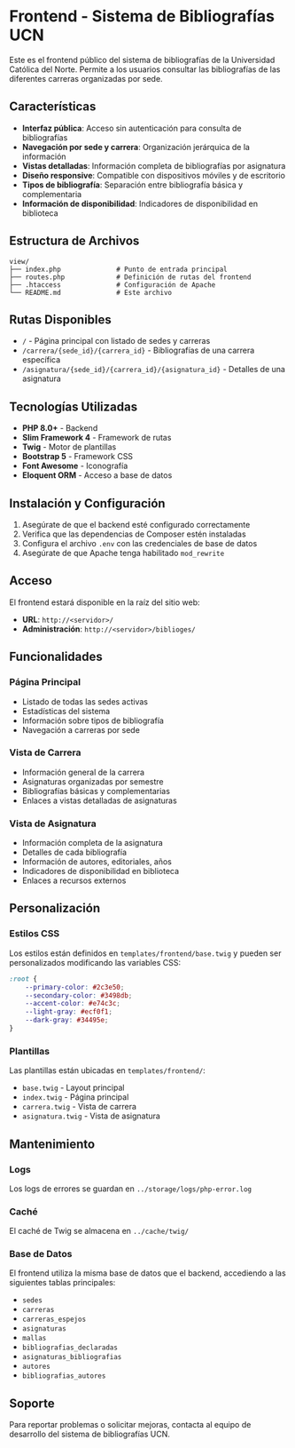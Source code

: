# Frontend - Sistema de Bibliografías UCN

Este es el frontend público del sistema de bibliografías de la Universidad Católica del Norte. Permite a los usuarios consultar las bibliografías de las diferentes carreras organizadas por sede.

## Características

- **Interfaz pública**: Acceso sin autenticación para consulta de bibliografías
- **Navegación por sede y carrera**: Organización jerárquica de la información
- **Vistas detalladas**: Información completa de bibliografías por asignatura
- **Diseño responsive**: Compatible con dispositivos móviles y de escritorio
- **Tipos de bibliografía**: Separación entre bibliografía básica y complementaria
- **Información de disponibilidad**: Indicadores de disponibilidad en biblioteca

## Estructura de Archivos

```
view/
├── index.php              # Punto de entrada principal
├── routes.php             # Definición de rutas del frontend
├── .htaccess              # Configuración de Apache
└── README.md              # Este archivo
```

## Rutas Disponibles

- `/` - Página principal con listado de sedes y carreras
- `/carrera/{sede_id}/{carrera_id}` - Bibliografías de una carrera específica
- `/asignatura/{sede_id}/{carrera_id}/{asignatura_id}` - Detalles de una asignatura

## Tecnologías Utilizadas

- **PHP 8.0+** - Backend
- **Slim Framework 4** - Framework de rutas
- **Twig** - Motor de plantillas
- **Bootstrap 5** - Framework CSS
- **Font Awesome** - Iconografía
- **Eloquent ORM** - Acceso a base de datos

## Instalación y Configuración

1. Asegúrate de que el backend esté configurado correctamente
2. Verifica que las dependencias de Composer estén instaladas
3. Configura el archivo `.env` con las credenciales de base de datos
4. Asegúrate de que Apache tenga habilitado `mod_rewrite`

## Acceso

El frontend estará disponible en la raíz del sitio web:
- **URL**: `http://<servidor>/`
- **Administración**: `http://<servidor>/biblioges/`

## Funcionalidades

### Página Principal
- Listado de todas las sedes activas
- Estadísticas del sistema
- Información sobre tipos de bibliografía
- Navegación a carreras por sede

### Vista de Carrera
- Información general de la carrera
- Asignaturas organizadas por semestre
- Bibliografías básicas y complementarias
- Enlaces a vistas detalladas de asignaturas

### Vista de Asignatura
- Información completa de la asignatura
- Detalles de cada bibliografía
- Información de autores, editoriales, años
- Indicadores de disponibilidad en biblioteca
- Enlaces a recursos externos

## Personalización

### Estilos CSS
Los estilos están definidos en `templates/frontend/base.twig` y pueden ser personalizados modificando las variables CSS:

```css
:root {
    --primary-color: #2c3e50;
    --secondary-color: #3498db;
    --accent-color: #e74c3c;
    --light-gray: #ecf0f1;
    --dark-gray: #34495e;
}
```

### Plantillas
Las plantillas están ubicadas en `templates/frontend/`:
- `base.twig` - Layout principal
- `index.twig` - Página principal
- `carrera.twig` - Vista de carrera
- `asignatura.twig` - Vista de asignatura

## Mantenimiento

### Logs
Los logs de errores se guardan en `../storage/logs/php-error.log`

### Caché
El caché de Twig se almacena en `../cache/twig/`

### Base de Datos
El frontend utiliza la misma base de datos que el backend, accediendo a las siguientes tablas principales:
- `sedes`
- `carreras`
- `carreras_espejos`
- `asignaturas`
- `mallas`
- `bibliografias_declaradas`
- `asignaturas_bibliografias`
- `autores`
- `bibliografias_autores`

## Soporte

Para reportar problemas o solicitar mejoras, contacta al equipo de desarrollo del sistema de bibliografías UCN. 